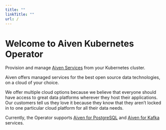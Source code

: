 ```yaml
---
title: ""
linkTitle: ""
url: /
---
```


# Welcome to Aiven Kubernetes Operator
Provision and manage [Aiven Services](https://aiven.io) from your Kubernetes cluster.

Aiven offers managed services for the best open source data technologies, on a cloud of your choice.

We offer multiple cloud options because we believe that everyone should have access to great data platforms wherever they host their applications. Our customers tell us they love it because they know that they aren’t locked in to one particular cloud platform for all their data needs.

Currently, the Operator supports [Aiven for PostgreSQL](./postgresql/) and [Aiven for Kafka](./kafka) services.
